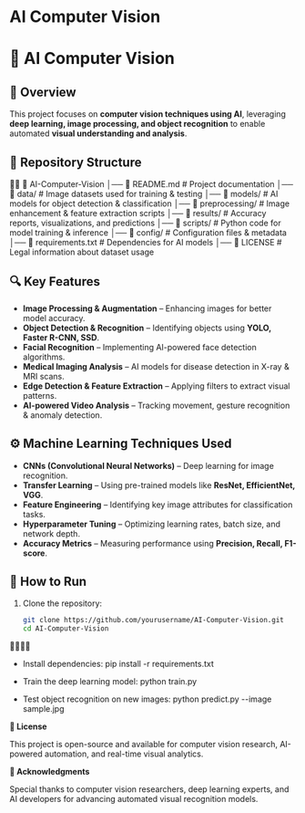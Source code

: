 # AI Computer Vision
# 💼 AI Computer Vision

## 📌 Overview
This project focuses on **computer vision techniques using AI**, leveraging **deep learning, image processing, and object recognition** to enable automated **visual understanding and analysis**.

## 📁 Repository Structure


📂 AI-Computer-Vision │── 📄 README.md               # Project documentation │── 📂 data/                   # Image datasets used for training & testing │── 📂 models/                 # AI models for object detection & classification │── 📂 preprocessing/          # Image enhancement & feature extraction scripts │── 📂 results/                # Accuracy reports, visualizations, and predictions │── 📂 scripts/                # Python code for model training & inference │── 📂 config/                 # Configuration files & metadata │── 📄 requirements.txt        # Dependencies for AI models │── 📄 LICENSE                 # Legal information about dataset usage

## 🔍 Key Features
- **Image Processing & Augmentation** – Enhancing images for better model accuracy.
- **Object Detection & Recognition** – Identifying objects using **YOLO, Faster R-CNN, SSD**.
- **Facial Recognition** – Implementing AI-powered face detection algorithms.
- **Medical Imaging Analysis** – AI models for disease detection in X-ray & MRI scans.
- **Edge Detection & Feature Extraction** – Applying filters to extract visual patterns.
- **AI-powered Video Analysis** – Tracking movement, gesture recognition & anomaly detection.

## ⚙️ Machine Learning Techniques Used
- **CNNs (Convolutional Neural Networks)** – Deep learning for image recognition.
- **Transfer Learning** – Using pre-trained models like **ResNet, EfficientNet, VGG**.
- **Feature Engineering** – Identifying key image attributes for classification tasks.
- **Hyperparameter Tuning** – Optimizing learning rates, batch size, and network depth.
- **Accuracy Metrics** – Measuring performance using **Precision, Recall, F1-score**.

## 🚀 How to Run
1. Clone the repository:
   ```bash
   git clone https://github.com/yourusername/AI-Computer-Vision.git
   cd AI-Computer-Vision


- Install dependencies:
pip install -r requirements.txt
- Train the deep learning model:
python train.py


- Test object recognition on new images:
python predict.py --image sample.jpg


**📜 License**

This project is open-source and available for computer vision research, AI-powered automation, and real-time visual analytics.

**🙌 Acknowledgments**

Special thanks to computer vision researchers, deep learning experts, and AI developers for advancing automated visual recognition models.
